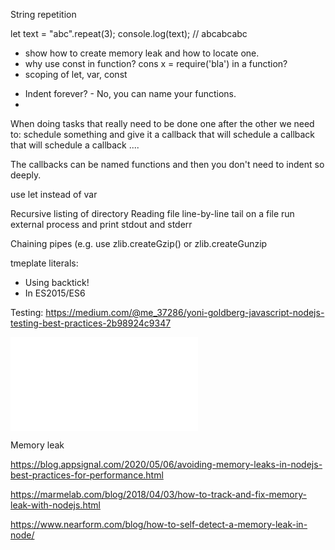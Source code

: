 String repetition

let text = "abc".repeat(3);
console.log(text); // abcabcabc


- show how to create memory leak and how to locate one.
- why use const in function?
  cons x = require('bla') in a function?
- scoping of let, var, const




<sect1 id="complaints">
<title>Complaints</title>
<ul>
  <li>Indent forever? - No, you can name your functions.</li>
  <li></li>
</ul>
<text>
When doing tasks that really need to be done one after the other we need to:
   schedule something and give it a callback
       that will schedule a callback
          that will schedule a callback
             ....

The callbacks can be named functions and then you don't need to indent so deeply.
</text>
</sect1>

<!--
The other issues is that if we have several callback calling each other in our module
and we would like to allow someone to call the top-most sub but provide a callback to the
last one in the chain we could wrap the whole thing in a function that gets a callback and
passes that callback to its own callback and  so on till the last one that will actually
invoke that callback directly.

This is just an implementation detail inside a module that exposes a single function.


Another problem is that we lose stack-trace as each callback is called by the event-loop and
not the function that deployed it.
http://nodejs.org/illuminati0.pdf

-->



use let instead of var

Recursive listing of directory
Reading file line-by-line
tail on a file
run external process and print stdout and stderr


Chaining pipes
(e.g. use zlib.createGzip()  or zlib.createGunzip

tmeplate literals:
* Using backtick!
* In ES2015/ES6


Testing: https://medium.com/@me_37286/yoni-goldberg-javascript-nodejs-testing-best-practices-2b98924c9347


![](examples/basic/memory_leak.js)


Memory leak

https://blog.appsignal.com/2020/05/06/avoiding-memory-leaks-in-nodejs-best-practices-for-performance.html

https://marmelab.com/blog/2018/04/03/how-to-track-and-fix-memory-leak-with-nodejs.html

https://www.nearform.com/blog/how-to-self-detect-a-memory-leak-in-node/

